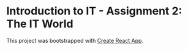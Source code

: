 # Introduction to IT - Assignment 2: The IT World

This project was bootstrapped with [Create React App](https://github.com/facebook/create-react-app).
